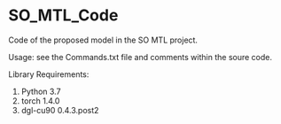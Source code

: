 # SO_MTL_Code
Code of the proposed model in the SO MTL project. 

Usage: see the Commands.txt file and comments within the soure code.

Library Requirements: 

1. Python 3.7
2. torch 1.4.0
3. dgl-cu90 0.4.3.post2

